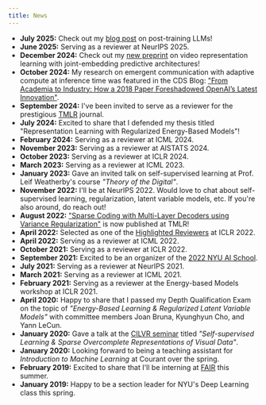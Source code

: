 ```yaml
---
title: News
---
```

- **July 2025:** Check out my [blog post](/posts/grpo) on post-training LLMs!
- **June 2025:** Serving as a reviewer at NeurIPS 2025.
- **December 2024:** Check out my [new preprint](https://arxiv.org/abs/2412.10925) on video representation learning with joint-embedding predictive architectures!
- **October 2024:** My research on emergent communication with adaptive compute at inference time was featured in the CDS Blog: ["From Academia to Industry: How a 2018 Paper Foreshadowed OpenAI’s Latest Innovation"](https://nyudatascience.medium.com/from-academia-to-industry-how-a-2018-paper-foreshadowed-openais-latest-innovation-be9b7b959845).
- **September 2024:** I've been invited to serve as a reviewer for the prestigious [TMLR](https://jmlr.org/tmlr/) journal.
- **July 2024:** Excited to share that I defended my thesis titled "Representation Learning with Regularized Energy-Based Models"!
- **February 2024:** Serving as a reviewer at ICML 2024.
- **November 2023:** Serving as a reviewer at AISTATS 2024.
- **October 2023:** Serving as a reviewer at ICLR 2024.
- **March 2023:** Serving as a reviewer at ICML 2023.
- **January 2023:** Gave an invited talk on self-supervised learning at Prof. Leif Weatherby's course *"Theory of the Digital"*.
- **November 2022:** I'll be at NeurIPS 2022. Would love to chat about self-supervised learning, regularization, latent variable models, etc. If you're also around, do reach out!
- **August 2022:** ["Sparse Coding with Multi-Layer Decoders using Variance Regularization"](https://openreview.net/forum?id=4GuIi1jJ74) is now published at TMLR!
- **April 2022:** Selected as one of the [Highlighted Reviewers](https://iclr.cc/Conferences/2022/Reviewers) at ICLR 2022.
- **April 2022:** Serving as a reviewer at ICML 2022.
- **October 2021:** Serving as a reviewer at ICLR 2022.
- **September 2021:** Excited to be an organizer of the [2022 NYU AI School](https://nyu-mll.github.io/nyu-ai-school-2022/).
- **July 2021:** Serving as a reviewer at NeurIPS 2021.
- **March 2021:** Serving as a reviewer at ICML 2021.
- **February 2021:** Serving as a reviewer at the Energy-based Models workshop at ICLR 2021.
- **April 2020:** Happy to share that I passed my Depth Qualification Exam on the topic of *"Energy-Based Learning & Regularized Latent Variable Models"* with committee members Joan Bruna, Kyunghyun Cho, and Yann LeCun.
- **January 2020:** Gave a talk at the [CILVR seminar](https://cims.nyu.edu/ai/seminars/cilvr-seminar-series/) titled *"Self-supervised Learning & Sparse Overcomplete Representations of Visual Data"*.
- **January 2020:** Looking forward to being a teaching assistant for *Introduction to Machine Learning* at Courant over the spring.
- **February 2019:** Excited to share that I'll be interning at [FAIR](https://research.fb.com/category/facebook-ai-research/) this summer.
- **January 2019:** Happy to be a section leader for NYU's Deep Learning class this spring.
